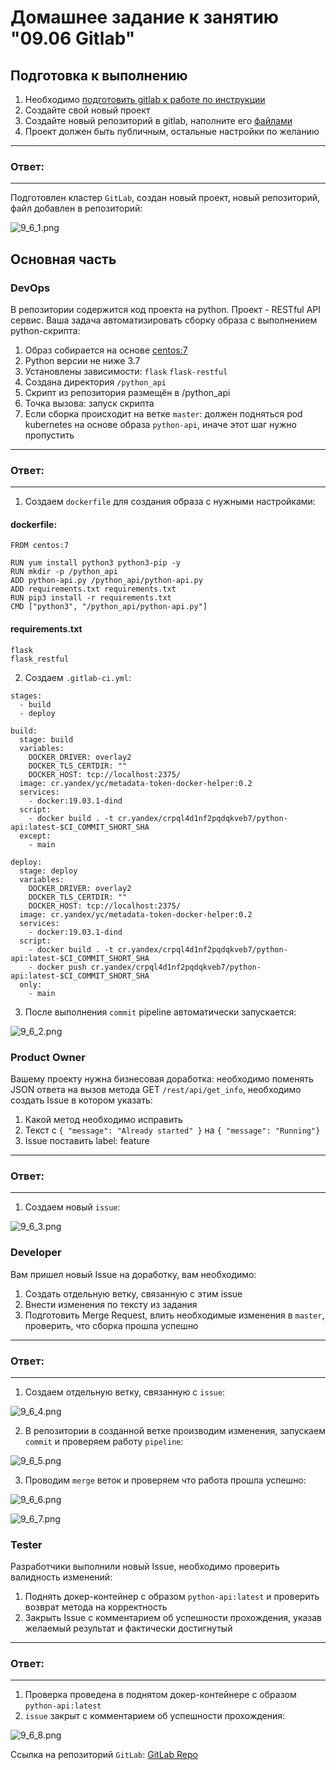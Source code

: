 # Домашнее задание к занятию "09.06 Gitlab"

## Подготовка к выполнению

1. Необходимо [подготовить gitlab к работе по инструкции](https://cloud.yandex.ru/docs/tutorials/infrastructure-management/gitlab-containers)
2. Создайте свой новый проект
3. Создайте новый репозиторий в gitlab, наполните его [файлами](./repository)
4. Проект должен быть публичным, остальные настройки по желанию

---
### Ответ:
---

Подготовлен кластер `GitLab`, создан новый проект, новый репозиторий, файл добавлен в репозиторий:

![9_6_1.png](https://github.com/psvitov/devops-netology/blob/main/Homework/mnt_homework_9_6/9_6_1.png)


## Основная часть

### DevOps

В репозитории содержится код проекта на python. Проект - RESTful API сервис. Ваша задача автоматизировать сборку образа с выполнением python-скрипта:
1. Образ собирается на основе [centos:7](https://hub.docker.com/_/centos?tab=tags&page=1&ordering=last_updated)
2. Python версии не ниже 3.7
3. Установлены зависимости: `flask` `flask-restful`
4. Создана директория `/python_api`
5. Скрипт из репозитория размещён в /python_api
6. Точка вызова: запуск скрипта
7. Если сборка происходит на ветке `master`: должен подняться pod kubernetes на основе образа `python-api`, иначе этот шаг нужно пропустить

---
### Ответ:
---

1. Создаем `dockerfile` для создания образа с нужными настройками:

#### dockerfile:

```
FROM centos:7

RUN yum install python3 python3-pip -y
RUN mkdir -p /python_api
ADD python-api.py /python_api/python-api.py
ADD requirements.txt requirements.txt
RUN pip3 install -r requirements.txt
CMD ["python3", "/python_api/python-api.py"]
```

#### requirements.txt

```
flask
flask_restful
```
2. Создаем `.gitlab-ci.yml`:

```
stages:
  - build
  - deploy

build:
  stage: build
  variables:
    DOCKER_DRIVER: overlay2
    DOCKER_TLS_CERTDIR: ""
    DOCKER_HOST: tcp://localhost:2375/
  image: cr.yandex/yc/metadata-token-docker-helper:0.2
  services:
    - docker:19.03.1-dind
  script:
    - docker build . -t cr.yandex/crpql4d1nf2pqdqkveb7/python-api:latest-$CI_COMMIT_SHORT_SHA
  except:
    - main

deploy:
  stage: deploy
  variables:
    DOCKER_DRIVER: overlay2
    DOCKER_TLS_CERTDIR: ""
    DOCKER_HOST: tcp://localhost:2375/
  image: cr.yandex/yc/metadata-token-docker-helper:0.2
  services:
    - docker:19.03.1-dind
  script:
    - docker build . -t cr.yandex/crpql4d1nf2pqdqkveb7/python-api:latest-$CI_COMMIT_SHORT_SHA
    - docker push cr.yandex/crpql4d1nf2pqdqkveb7/python-api:latest-$CI_COMMIT_SHORT_SHA
  only:
    - main

```

3. После выполнения `commit` pipeline автоматически запускается:

![9_6_2.png](https://github.com/psvitov/devops-netology/blob/main/Homework/mnt_homework_9_6/9_6_2.png)

### Product Owner

Вашему проекту нужна бизнесовая доработка: необходимо поменять JSON ответа на вызов метода GET `/rest/api/get_info`, необходимо создать Issue в котором указать:
1. Какой метод необходимо исправить
2. Текст с `{ "message": "Already started" }` на `{ "message": "Running"}`
3. Issue поставить label: feature

---
### Ответ:
---

1. Создаем новый `issue`:

![9_6_3.png](https://github.com/psvitov/devops-netology/blob/main/Homework/mnt_homework_9_6/9_6_3.png)


### Developer

Вам пришел новый Issue на доработку, вам необходимо:
1. Создать отдельную ветку, связанную с этим issue
2. Внести изменения по тексту из задания
3. Подготовить Merge Request, влить необходимые изменения в `master`, проверить, что сборка прошла успешно

---
### Ответ:
---

1. Создаем отдельную ветку, связанную с `issue`:

![9_6_4.png](https://github.com/psvitov/devops-netology/blob/main/Homework/mnt_homework_9_6/9_6_4.png)

2. В репозитории в созданной ветке производим изменения, запускаем `commit` и проверяем работу `pipeline`:

![9_6_5.png](https://github.com/psvitov/devops-netology/blob/main/Homework/mnt_homework_9_6/9_6_5.png)

3. Проводим `merge` веток и  проверяем что работа прошла успешно:

![9_6_6.png](https://github.com/psvitov/devops-netology/blob/main/Homework/mnt_homework_9_6/9_6_6.png)

![9_6_7.png](https://github.com/psvitov/devops-netology/blob/main/Homework/mnt_homework_9_6/9_6_7.png)


### Tester

Разработчики выполнили новый Issue, необходимо проверить валидность изменений:
1. Поднять докер-контейнер с образом `python-api:latest` и проверить возврат метода на корректность
2. Закрыть Issue с комментарием об успешности прохождения, указав желаемый результат и фактически достигнутый

---
### Ответ:
---

1. Проверка проведена в поднятом докер-контейнере с образом `python-api:latest`
2. `issue` закрыт с комментарием об успешности прохождения:

![9_6_8.png](https://github.com/psvitov/devops-netology/blob/main/Homework/mnt_homework_9_6/9_6_8.png)

Ссылка на репозиторий `GitLab`: [GitLab Repo](https://mnt-test.gitlab.yandexcloud.net/psvitov/gitlab-test.git)

